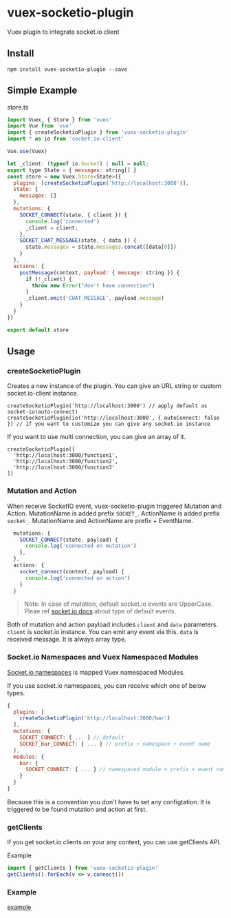 # vuex-socketio-plugin

Vuex plugin to integrate socket.io client

## Install

```
npm install vuex-socketio-plugin --save
```

## Simple Example

store.ts

```js
import Vuex, { Store } from 'vuex'
import Vue from 'vue'
import { createSocketioPlugin } from 'vuex-socketio-plugin'
import * as io from 'socket.io-client'

Vue.use(Vuex)

let _client: (typeof io.Socket) | null = null;
export type State = { messages: string[] }
const store = new Vuex.Store<State>({
  plugins: [createSocketioPlugin('http://localhost:3000')],
  state: {
    messages: []
  },
  mutations: {
    SOCKET_CONNECT(state, { client }) {
      console.log('connected')
      _client = client;
    },
    SOCKET_CHAT_MESSAGE(state, { data }) {
      state.messages = state.messages.concat([data[0]])
    }
  },
  actions: {
    postMessage(context, payload: { message: string }) {
      if (!_client) {
        throw new Error("don't have connection")
      }
      _client.emit('CHAT_MESSAGE', payload.message)
    }
  }
})

export default store
```

## Usage

### createSocketioPlugin

Creates a new instance of the plugin. You can give an URL string or custom socket.io-client instance.

```
createSocketioPlugin('http://localhost:3000') // apply default as socket-io(auto-connect)
createSocketioPlugin(io('http://localhost:3000', { autoConnect: false }) // if you want to customize you can give any socket.io instance
```

If you want to use multi connection, you can give an array of it.

```
createSocketioPlugin([
  'http://localhost:3000/function1',
  'http://localhost:3000/function2',
  'http://localhost:3000/function3'
])
```

### Mutation and Action

When receive SocketIO event, vuex-socketio-plugin triggered Mutation and Action.
MutationName is added prefix `SOCKET_`.
ActionName is added prefix `socket_`.
MutationName and ActionName are prefix + EventName.

```js
  mutations: {
    SOCKET_CONNECT(state, payload) {
      console.log('connected on mutation')
    },
  },
  actions: {
    socket_connect(context, payload) {
      console.log('connected on action')
    }
  }
```

> Note: In case of mutation, default socket.io events are UpperCase. Pleae ref [socket.io docs](https://socket.io/docs/) about type of default events.

Both of mutation and action payload includes `client` and `data` parameters.
`client` is socket.io instance. You can emit any event via this.
`data` is received message. It is always array type.

### Socket.io Namespaces and Vuex Namespaced Modules

[Socket.io namespaces](https://socket.io/docs/rooms-and-namespaces/) is mapped Vuex namespaced Modules.

If you use socket.io namespaces, you can receive which one of below types.

```js
{
  plugins: [
    createSocketioPlugin('http://localhost:3000/bar')
  ],
  mutations: {
    SOCKET_CONNECT: { ... } // default
    SOCKET_bar_CONNECT: { ... } // prefix + namespace + event name
  },
  modules: {
    bar: {
      SOCKET_CONNECT: { ... } // namespaced module + prefix + event name
    }
  }
}
```

Because this is a convention you don't have to set any configtation. It is triggered to be found mutation and action at first.

### getClients

If you get socket.io clients on your any context, you can use getClients API.

Example
```js
import { getClients } from 'vuex-socketio-plugin'
getClients().forEach(v => v.connect())
```

### Example

[example](./example)
